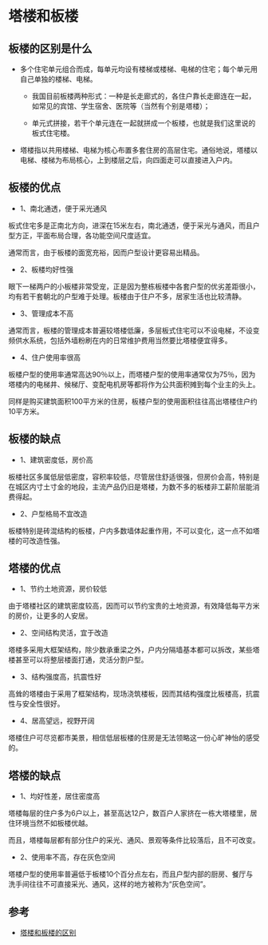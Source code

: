 # 塔楼和板楼

## 板楼的区别是什么

- 多个住宅单元组合而成，每单元均设有楼梯或楼梯、电梯的住宅；每个单元用自己单独的楼梯、电梯。

  - 我国目前板楼两种形式：一种是长走廊式的，各住户靠长走廊连在一起，如常见的宾馆、学生宿舍、医院等（当然有个别是塔楼）；

  - 单元式拼接，若干个单元连在一起就拼成一个板楼，也就是我们这里说的板式住宅楼。

- 塔楼指以共用楼梯、电梯为核心布置多套住房的高层住宅。通俗地说，塔楼以电梯、楼梯为布局核心，上到楼层之后，向四面走可以直接进入户内。

## 板楼的优点

- 1、南北通透，便于采光通风

板式住宅多是正南北方向，进深在15米左右，南北通透，便于采光与通风，而且户型方正，平面布局合理，各功能空间尺度适宜。

通常而言，由于板楼的面宽充裕，因而户型设计更容易出精品。

- 2、板楼均好性强

眼下一梯两户的小板楼非常受宠，正是因为整栋板楼中各套户型的优劣差距很小，均有若干套朝北的户型难于处理。板楼由于住户不多，居家生活也比较清静。

- 3、管理成本不高

通常而言，板楼的管理成本普遍较塔楼低廉，多层板式住宅可以不设电梯，不设变频供水系统，包括外墙粉刷在内的日常维护费用当然要比塔楼便宜得多。

- 4、住户使用率很高

板楼户型的使用率通常高达90％以上，而塔楼户型的使用率通常仅为75％，因为塔楼内的电梯井、候梯厅、变配电机房等都将作为公共面积摊到每个业主的头上。

同样是购买建筑面积100平方米的住房，板楼户型的使用面积往往高出塔楼住户约10平方米。

## 板楼的缺点

- 1、建筑密度低，房价高

板楼社区多属低层低密度，容积率较低，尽管居住舒适很强，但房价会高，特别是在城区内寸土寸金的地段，主流产品仍旧是塔楼，为数不多的板楼非工薪阶层能消费得起。

- 2、户型格局不宜改造

板楼特别是砖混结构的板楼，户内多数墙体起重作用，不可以变化，这一点不如塔楼的可改造性强。

## 塔楼的优点

- 1、节约土地资源，房价较低

由于塔楼社区的建筑密度较高，因而可以节约宝贵的土地资源，有效降低每平方米的房价，让更多的人安居。

- 2、空间结构灵活，宜于改造

塔楼多采用大框架结构，除少数承重梁之外，户内分隔墙基本都可以拆改，某些塔楼甚至可以将整层楼面打通，灵活分割户型。

- 3、结构强度高，抗震性好

高耸的塔楼由于采用了框架结构，现场浇筑楼板，因而其结构强度比板楼高，抗震性与安全性很好。

- 4、居高望远，视野开阔

塔楼住户可尽览都市美景，相信低层板楼的住房是无法领略这一份心旷神怡的感受的。

## 塔楼的缺点

- 1、均好性差，居住密度高

塔楼每层的住户多为6户以上，甚至高达12户，数百户人家挤在一栋大塔楼里，居住环境当然不如板楼优越。

而且，塔楼每层都有部分住户的采光、通风、景观等条件比较落后，且不可改变。

- 2、使用率不高，存在灰色空间

塔楼户型的使用率普遍低于板楼10个百分点左右，而且户型内部的厨房、餐厅与洗手间往往不可直接采光、通风，这样的地方被称为“灰色空间”。

## 参考

- [塔楼和板楼的区别](http://zhishi.fang.com/xf/qg_462567.html)
